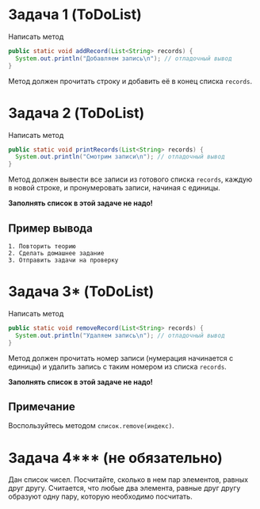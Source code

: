 # Задача 1 (ToDoList)

Написать метод
```java
public static void addRecord(List<String> records) {
  System.out.println("Добавляем запись\n"); // отладочный вывод
}
```
Метод должен прочитать строку и добавить её в конец списка `records`.

# Задача 2 (ToDoList)

Написать метод
```java
public static void printRecords(List<String> records) {
  System.out.println("Смотрим записи\n"); // отладочный вывод
}
```
Метод должен вывести все записи из готового списка `records`, каждую в новой строке, и пронумеровать записи, начиная с единицы.

**Заполнять список в этой задаче не надо!**

## Пример вывода
```
1. Повторить теорию
2. Сделать домашнее задание
3. Отправить задачи на проверку
```

# Задача 3* (ToDoList)

Написать метод
```java
public static void removeRecord(List<String> records) {
  System.out.println("Удаляем запись\n"); // отладочный вывод
}
```
Метод должен прочитать номер записи (нумерация начинается с единицы) и удалить запись с таким номером из списка `records`.

**Заполнять список в этой задаче не надо!**

## Примечание

Воспользуйтесь методом `список.remove(индекс)`.

# Задача 4*** (не обязательно)

Дан список чисел. Посчитайте, сколько в нем пар элементов, равных друг другу. Считается, что любые два элемента, равные друг другу образуют одну пару, которую необходимо посчитать.
